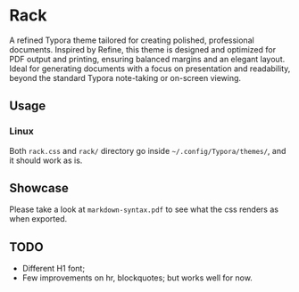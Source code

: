# Rack

A refined Typora theme tailored for creating polished, professional documents. Inspired by Refine, this theme is designed and optimized for PDF output and printing, ensuring balanced margins and an elegant layout. Ideal for generating documents with a focus on presentation and readability, beyond the standard Typora note-taking or on-screen viewing.

## Usage

### Linux

Both `rack.css` and `rack/` directory go inside `~/.config/Typora/themes/`, and it should work as is.

## Showcase

Please take a look at `markdown-syntax.pdf` to see what the css renders as when exported.

## TODO
- Different H1 font;
- Few improvements on hr, blockquotes; but works well for now.




